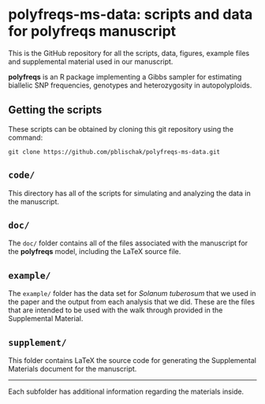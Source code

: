 # **polyfreqs-ms-data**: scripts and data for polyfreqs manuscript

This is the GitHub repository for all the scripts, data, figures, example files and supplemental material used in our manuscript.

**polyfreqs** is an R package implementing a Gibbs sampler for estimating biallelic SNP frequencies, genotypes and heterozygosity in autopolyploids. 

## Getting the scripts

These scripts can be obtained by cloning this git repository using the command:

```
git clone https://github.com/pblischak/polyfreqs-ms-data.git
```

## `code/`

This directory has all of the scripts for simulating and analyzing the data in the manuscript.

## `doc/`

The `doc/` folder contains all of the files associated with the manuscript for the **polyfreqs** model, 
including the LaTeX source file.

## `example/`

The `example/` folder has the data set for *Solanum tuberosum* that we used in the paper and the output from each analysis that we did. 
These are the files that are intended to be used with the walk through provided in the Supplemental Material.

## `supplement/`

This folder contains LaTeX the source code for generating the Supplemental Materials document for the manuscript.

--------

Each subfolder has additional information regarding the materials inside.
